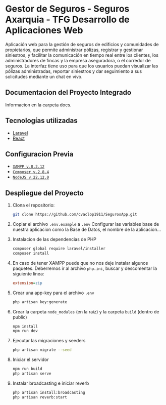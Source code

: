 # Gestor de Seguros - Seguros Axarquia - TFG Desarrollo de Aplicaciones Web

Aplicación web para la gestión de seguros de edificios y comunidades de
propietarios, que permite administrar pólizas, registrar y gestionar siniestros, y facilitar la
comunicación en tiempo real entre los clientes, los administradores de fincas y la empresa
aseguradora, o el corredor de seguros. La interfaz tiene uso para que los usuarios puedan
visualizar las pólizas administradas, reportar siniestros y dar seguimiento a sus solicitudes
mediante un chat en vivo.

## Documentacion del Proyecto Integrado
Informacion en la carpeta docs.

## Tecnologías utilizadas

- [Laravel](https://laravel.com/)
- [React](https://reactjs.org/)

## Configuracion Previa

- [`XAMPP v.8.2.12` ](https://www.apachefriends.org/es/download.html)
- [`Composer v.2.8.4`](https://getcomposer.org/download/)
- [`NodeJS v.22.12.0`](https://nodejs.org/en/download/prebuilt-installer)

## Despliegue del Proyecto

1. Clona el repositorio:
    ```bash
    git clone https://github.com/cvaclop1911/SegurosApp.git
    ```
2. Copiar el archivo `.env.example` a `.env`
    Configurar las variables base de nuestra aplicacion como la Base de Datos, el nombre de la aplicacion...

3. Instalacion de las dependencias de PHP
    ```bash
    composer global require laravel/installer
    composer install
    ```

4. En caso de tener XAMPP puede que no nos deje instalar algunos paquetes.
    Deberremos ir al archivo `php.ini`, buscar y descomentar la siguiente línea:
    ```ini
    extension=zip
    ```

5. Crear una app-key para el archivo `.env`
    ``` bash
    php artisan key:generate
    ```

6. Crear la carpeta `node_modules` (en la raiz) y la carpeta `build` (dentro de public)
    ``` bash
    npm install
    npm run dev
    ```

7. Ejecutar las migraciones y seeders
    ``` bash
    php artisan migrate --seed
    ```

8. Iniciar el servidor
    ```bash
    npm run build
    php artisan serve
    ```

9. Instalar broadcasting e iniciar reverb
    ```bash
    php artisan install:broadcasting
    php artisan reverb:start
    ```

